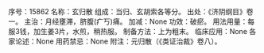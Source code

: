 序号：15862
名称：玄归散
组成：当归、玄胡索各等分。
出处：《济阴纲目》卷一。
主治：月经壅滞，脐腹(疒丂)痛。
加减：None
功效：破瘀。
用法用量：每服3钱，加生姜3片，水煎，稍热服。
制备方法：上为粗末。
临床应用：None
各家论述：None
用药禁忌：None
附注：元归散（《类证治裁》卷八）。
